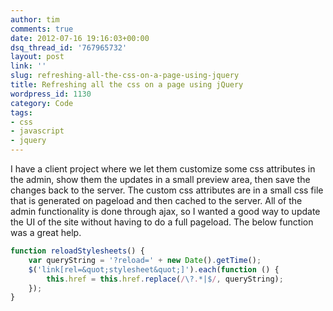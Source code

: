 ```yaml
---
author: tim
comments: true
date: 2012-07-16 19:16:03+00:00
dsq_thread_id: '767965732'
layout: post
link: ''
slug: refreshing-all-the-css-on-a-page-using-jquery
title: Refreshing all the css on a page using jQuery
wordpress_id: 1130
category: Code
tags:
- css
- javascript
- jquery
---
```


I have a client project where we let them customize some css attributes in the
admin, show them the updates in a small preview area, then save the changes
back to the server. The custom css attributes are in a small css file that is
generated on pageload and then cached to the server. All of the admin
functionality is done through ajax, so I wanted a good way to update the UI of
the site without having to do a full pageload. The below function was a great
help.

```javascript
function reloadStylesheets() {
    var queryString = '?reload=' + new Date().getTime();
    $('link[rel=&quot;stylesheet&quot;]').each(function () {
        this.href = this.href.replace(/\?.*|$/, queryString);
    });
}
```